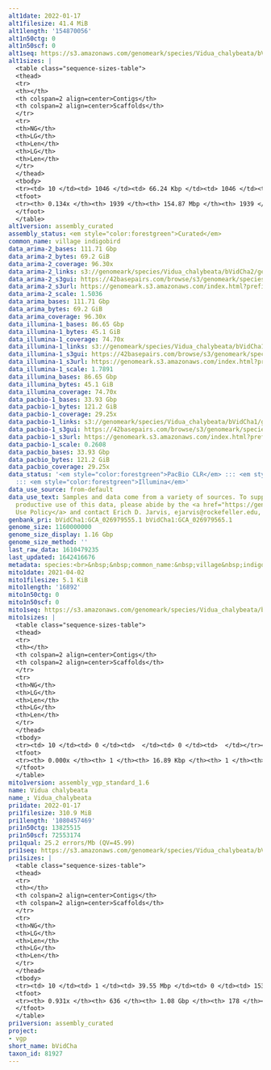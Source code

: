```yaml
---
alt1date: 2022-01-17
alt1filesize: 41.4 MiB
alt1length: '154870056'
alt1n50ctg: 0
alt1n50scf: 0
alt1seq: https://s3.amazonaws.com/genomeark/species/Vidua_chalybeata/bVidCha1/assembly_curated/bVidCha1.alt.cur.20220117.fasta.gz
alt1sizes: |
  <table class="sequence-sizes-table">
  <thead>
  <tr>
  <th></th>
  <th colspan=2 align=center>Contigs</th>
  <th colspan=2 align=center>Scaffolds</th>
  </tr>
  <tr>
  <th>NG</th>
  <th>LG</th>
  <th>Len</th>
  <th>LG</th>
  <th>Len</th>
  </tr>
  </thead>
  <tbody>
  <tr><td> 10 </td><td> 1046 </td><td> 66.24 Kbp </td><td> 1046 </td><td> 66.24 Kbp </td></tr><tr><td> 20 </td><td> 0 </td><td>  </td><td> 0 </td><td>  </td></tr><tr><td> 30 </td><td> 0 </td><td>  </td><td> 0 </td><td>  </td></tr><tr><td> 40 </td><td> 0 </td><td>  </td><td> 0 </td><td>  </td></tr><tr style="background-color:#cccccc;"><td> 50 </td><td> 0 </td><td>  </td><td> 0 </td><td>  </td></tr><tr><td> 60 </td><td> 0 </td><td>  </td><td> 0 </td><td>  </td></tr><tr><td> 70 </td><td> 0 </td><td>  </td><td> 0 </td><td>  </td></tr><tr><td> 80 </td><td> 0 </td><td>  </td><td> 0 </td><td>  </td></tr><tr><td> 90 </td><td> 0 </td><td>  </td><td> 0 </td><td>  </td></tr><tr><td> 100 </td><td> 0 </td><td>  </td><td> 0 </td><td>  </td></tr></tbody>
  <tfoot>
  <tr><th> 0.134x </th><th> 1939 </th><th> 154.87 Mbp </th><th> 1939 </th><th> 154.87 Mbp </th></tr>
  </tfoot>
  </table>
alt1version: assembly_curated
assembly_status: <em style="color:forestgreen">Curated</em>
common_name: village indigobird
data_arima-2_bases: 111.71 Gbp
data_arima-2_bytes: 69.2 GiB
data_arima-2_coverage: 96.30x
data_arima-2_links: s3://genomeark/species/Vidua_chalybeata/bVidCha2/genomic_data/arima/<br>
data_arima-2_s3gui: https://42basepairs.com/browse/s3/genomeark/species/Vidua_chalybeata/bVidCha2/genomic_data/arima/
data_arima-2_s3url: https://genomeark.s3.amazonaws.com/index.html?prefix=species/Vidua_chalybeata/bVidCha2/genomic_data/arima/
data_arima-2_scale: 1.5036
data_arima_bases: 111.71 Gbp
data_arima_bytes: 69.2 GiB
data_arima_coverage: 96.30x
data_illumina-1_bases: 86.65 Gbp
data_illumina-1_bytes: 45.1 GiB
data_illumina-1_coverage: 74.70x
data_illumina-1_links: s3://genomeark/species/Vidua_chalybeata/bVidCha1/genomic_data/illumina/<br>
data_illumina-1_s3gui: https://42basepairs.com/browse/s3/genomeark/species/Vidua_chalybeata/bVidCha1/genomic_data/illumina/
data_illumina-1_s3url: https://genomeark.s3.amazonaws.com/index.html?prefix=species/Vidua_chalybeata/bVidCha1/genomic_data/illumina/
data_illumina-1_scale: 1.7891
data_illumina_bases: 86.65 Gbp
data_illumina_bytes: 45.1 GiB
data_illumina_coverage: 74.70x
data_pacbio-1_bases: 33.93 Gbp
data_pacbio-1_bytes: 121.2 GiB
data_pacbio-1_coverage: 29.25x
data_pacbio-1_links: s3://genomeark/species/Vidua_chalybeata/bVidCha1/genomic_data/pacbio/<br>
data_pacbio-1_s3gui: https://42basepairs.com/browse/s3/genomeark/species/Vidua_chalybeata/bVidCha1/genomic_data/pacbio/
data_pacbio-1_s3url: https://genomeark.s3.amazonaws.com/index.html?prefix=species/Vidua_chalybeata/bVidCha1/genomic_data/pacbio/
data_pacbio-1_scale: 0.2608
data_pacbio_bases: 33.93 Gbp
data_pacbio_bytes: 121.2 GiB
data_pacbio_coverage: 29.25x
data_status: '<em style="color:forestgreen">PacBio CLR</em> ::: <em style="color:forestgreen">Arima</em>
  ::: <em style="color:forestgreen">Illumina</em>'
data_use_source: from-default
data_use_text: Samples and data come from a variety of sources. To support fair and
  productive use of this data, please abide by the <a href="https://genome10k.soe.ucsc.edu/data-use-policies/">Data
  Use Policy</a> and contact Erich D. Jarvis, ejarvis@rockefeller.edu, with any questions.
genbank_pri: bVidCha1:GCA_026979555.1 bVidCha1:GCA_026979565.1
genome_size: 1160000000
genome_size_display: 1.16 Gbp
genome_size_method: ''
last_raw_data: 1610479235
last_updated: 1642416676
metadata: species:<br>&nbsp;&nbsp;common_name:&nbsp;village&nbsp;indigobird<br>&nbsp;&nbsp;family:<br>&nbsp;&nbsp;&nbsp;&nbsp;name:&nbsp;Viduidae<br>&nbsp;&nbsp;genome_size:&nbsp;1160000000<br>&nbsp;&nbsp;genome_size_method:&nbsp;null<br>&nbsp;&nbsp;individuals:<br>&nbsp;&nbsp;-&nbsp;short_name:&nbsp;bVidCha1<br>&nbsp;&nbsp;name:&nbsp;Vidua&nbsp;chalybeata<br>&nbsp;&nbsp;order:<br>&nbsp;&nbsp;&nbsp;&nbsp;name:&nbsp;Passeriformes<br>&nbsp;&nbsp;short_name:&nbsp;bVidCha<br>&nbsp;&nbsp;taxon_id:&nbsp;81927<br>&nbsp;&nbsp;project:&nbsp;[&nbsp;vgp&nbsp;]<br>
mito1date: 2021-04-02
mito1filesize: 5.1 KiB
mito1length: '16892'
mito1n50ctg: 0
mito1n50scf: 0
mito1seq: https://s3.amazonaws.com/genomeark/species/Vidua_chalybeata/bVidCha1/assembly_vgp_standard_1.6/bVidCha1.MT.20210402.fasta.gz
mito1sizes: |
  <table class="sequence-sizes-table">
  <thead>
  <tr>
  <th></th>
  <th colspan=2 align=center>Contigs</th>
  <th colspan=2 align=center>Scaffolds</th>
  </tr>
  <tr>
  <th>NG</th>
  <th>LG</th>
  <th>Len</th>
  <th>LG</th>
  <th>Len</th>
  </tr>
  </thead>
  <tbody>
  <tr><td> 10 </td><td> 0 </td><td>  </td><td> 0 </td><td>  </td></tr><tr><td> 20 </td><td> 0 </td><td>  </td><td> 0 </td><td>  </td></tr><tr><td> 30 </td><td> 0 </td><td>  </td><td> 0 </td><td>  </td></tr><tr><td> 40 </td><td> 0 </td><td>  </td><td> 0 </td><td>  </td></tr><tr style="background-color:#cccccc;"><td> 50 </td><td> 0 </td><td style="background-color:#ff8888;">  </td><td> 0 </td><td style="background-color:#ff8888;">  </td></tr><tr><td> 60 </td><td> 0 </td><td>  </td><td> 0 </td><td>  </td></tr><tr><td> 70 </td><td> 0 </td><td>  </td><td> 0 </td><td>  </td></tr><tr><td> 80 </td><td> 0 </td><td>  </td><td> 0 </td><td>  </td></tr><tr><td> 90 </td><td> 0 </td><td>  </td><td> 0 </td><td>  </td></tr><tr><td> 100 </td><td> 0 </td><td>  </td><td> 0 </td><td>  </td></tr></tbody>
  <tfoot>
  <tr><th> 0.000x </th><th> 1 </th><th> 16.89 Kbp </th><th> 1 </th><th> 16.89 Kbp </th></tr>
  </tfoot>
  </table>
mito1version: assembly_vgp_standard_1.6
name: Vidua chalybeata
name_: Vidua_chalybeata
pri1date: 2022-01-17
pri1filesize: 310.9 MiB
pri1length: '1080457469'
pri1n50ctg: 13825515
pri1n50scf: 72553174
pri1qual: 25.2 errors/Mb (QV=45.99)
pri1seq: https://s3.amazonaws.com/genomeark/species/Vidua_chalybeata/bVidCha1/assembly_curated/bVidCha1.pri.cur.20220117.fasta.gz
pri1sizes: |
  <table class="sequence-sizes-table">
  <thead>
  <tr>
  <th></th>
  <th colspan=2 align=center>Contigs</th>
  <th colspan=2 align=center>Scaffolds</th>
  </tr>
  <tr>
  <th>NG</th>
  <th>LG</th>
  <th>Len</th>
  <th>LG</th>
  <th>Len</th>
  </tr>
  </thead>
  <tbody>
  <tr><td> 10 </td><td> 1 </td><td> 39.55 Mbp </td><td> 0 </td><td> 153.57 Mbp </td></tr><tr><td> 20 </td><td> 4 </td><td> 31.97 Mbp </td><td> 1 </td><td> 116.63 Mbp </td></tr><tr><td> 30 </td><td> 9 </td><td> 21.93 Mbp </td><td> 2 </td><td> 113.81 Mbp </td></tr><tr><td> 40 </td><td> 16 </td><td> 16.75 Mbp </td><td> 4 </td><td> 73.12 Mbp </td></tr><tr style="background-color:#cccccc;"><td> 50 </td><td> 23 </td><td style="background-color:#88ff88;"> 13.83 Mbp </td><td> 5 </td><td style="background-color:#88ff88;"> 72.55 Mbp </td></tr><tr><td> 60 </td><td> 33 </td><td> 8.52 Mbp </td><td> 7 </td><td> 39.30 Mbp </td></tr><tr><td> 70 </td><td> 53 </td><td> 4.25 Mbp </td><td> 11 </td><td> 21.61 Mbp </td></tr><tr><td> 80 </td><td> 97 </td><td> 1.71 Mbp </td><td> 17 </td><td> 15.24 Mbp </td></tr><tr><td> 90 </td><td> 235 </td><td> 348.37 Kbp </td><td> 31 </td><td> 3.18 Mbp </td></tr><tr><td> 100 </td><td> 0 </td><td>  </td><td> 0 </td><td>  </td></tr></tbody>
  <tfoot>
  <tr><th> 0.931x </th><th> 636 </th><th> 1.08 Gbp </th><th> 178 </th><th> 1.08 Gbp </th></tr>
  </tfoot>
  </table>
pri1version: assembly_curated
project:
- vgp
short_name: bVidCha
taxon_id: 81927
---
```

